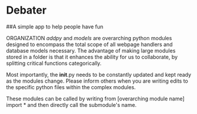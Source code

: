# Debater
##A simple app to help people have fun

ORGANIZATION
*addpy* and *models* are overarching python modules designed to encompass the total scope of all webpage handlers and database models necessary. The advantage of making large modules stored in a folder is that it enhances the ability for us to collaborate, by splitting critical functions categorically. 

Most importantly, the __init__.py needs to be constantly updated and kept ready as the modules change. Please inform others when you are writing edits to the specific python files within the complex modules. 

These modules can be called by writing from [overarching module name] import * and then directly call the submodule's name.
